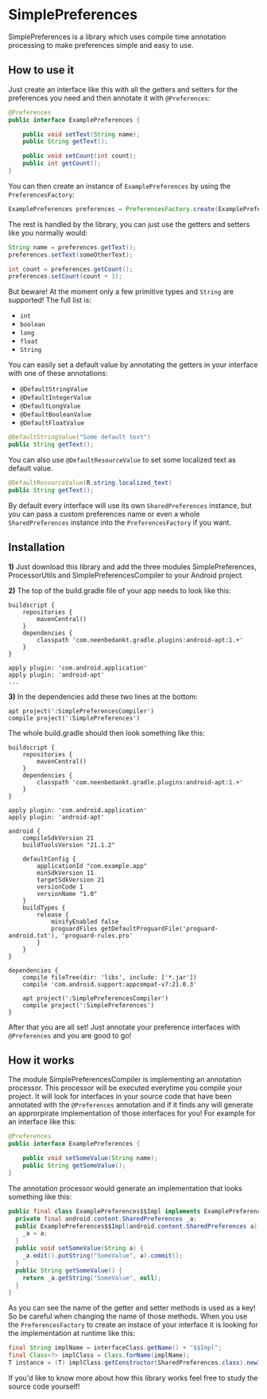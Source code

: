 SimplePreferences
===========

SimplePreferences is a library which uses compile time annotation processing to make preferences simple and easy to use.

How to use it
-----

Just create an interface like this with all the getters and setters for the preferences you need and then annotate it with `@Preferences`:

```java
@Preferences
public interface ExamplePreferences {

    public void setText(String name);
    public String getText();

    public void setCount(int count);
    public int getCount();
}
```

You can then create an instance of `ExamplePreferences` by using the `PreferencesFactory`:

```java
ExamplePreferences preferences = PreferencesFactory.create(ExamplePreferences.class, context);
```

The rest is handled by the library, you can just use the getters and setters like you normally would:

```java
String name = preferences.getText();
preferences.setText(someOtherText);

int count = preferences.getCount();
preferences.setCount(count + 1);
```

But beware! At the moment only a few primitive types and `String` are supported! The full list is:

 - `int`
 - `boolean`
 - `long`
 - `float`
 - `String`
 
You can easily set a default value by annotating the getters in your interface with one of these annotations:

 - `@DefaultStringValue`
 - `@DefaultIntegerValue`
 - `@DefaultLongValue`
 - `@DefaultBooleanValue`
 - `@DefaultFloatValue`
 
```java
@DefaultStringValue("Some default text")
public String getText();
```

You can also use `@DefaultResourceValue` to set some localized text as default value.
```java
@DefaultResourceValue(R.string.localized_text)
public String getText();
```
 
By default every interface will use its own `SharedPreferences` instance, but you can pass a custom preferences name or even a whole `SharedPreferences` instance into the `PreferencesFactory` if you want.

Installation
--------

 **1)** Just download this library and add the three modules SimplePreferences, ProcessorUtils and SimplePreferencesCompiler to your Android project.

 **2)** The top of the build.gradle file of your app needs to look like this:

```
buildscript {
    repositories {
        mavenCentral()
    }
    dependencies {
        classpath 'com.neenbedankt.gradle.plugins:android-apt:1.+'
    }
}

apply plugin: 'com.android.application'
apply plugin: 'android-apt'
...
```

 **3)** In the dependencies add these two lines at the bottom:

```
apt project(':SimplePreferencesCompiler')
compile project(':SimplePreferences')
```

The whole build.gradle should then look something like this:

```
buildscript {
    repositories {
        mavenCentral()
    }
    dependencies {
        classpath 'com.neenbedankt.gradle.plugins:android-apt:1.+'
    }
}

apply plugin: 'com.android.application'
apply plugin: 'android-apt'

android {
    compileSdkVersion 21
    buildToolsVersion "21.1.2"

    defaultConfig {
        applicationId "com.example.app"
        minSdkVersion 11
        targetSdkVersion 21
        versionCode 1
        versionName "1.0"
    }
    buildTypes {
        release {
            minifyEnabled false
            proguardFiles getDefaultProguardFile('proguard-android.txt'), 'proguard-rules.pro'
        }
    }
}

dependencies {
    compile fileTree(dir: 'libs', include: ['*.jar'])
    compile 'com.android.support:appcompat-v7:21.0.3'

    apt project(':SimplePreferencesCompiler')
    compile project(':SimplePreferences')
}
```

After that you are all set! Just annotate your preference interfaces with `@Preferences` and you are good to go!

How it works
------

The module SimplePreferencesCompiler is implementing an annotation processor. This processor will be executed everytime you compile your project. It will look for interfaces in your source code that have been annotated with the `@Preferences` annotation and if it finds any will generate an approrpirate implementation of those interfaces for you! For example for an interface like this:

```java
@Preferences
public interface ExamplePreferences {

    public void setSomeValue(String name);
    public String getSomeValue();
}
```

The annotation processor would generate an implementation that looks something like this:

```java
public final class ExamplePreferences$$Impl implements ExamplePreferences {
  private final android.content.SharedPreferences _a;
  public ExamplePreferences$$Impl(android.content.SharedPreferences a) {
    _a = a;
  }
  public void setSomeValue(String a) {
    _a.edit().putString("SomeValue", a).commit();
  }
  public String getSomeValue() {
    return _a.getString("SomeValue", null);
  }
}
```

As you can see the name of the getter and setter methods is used as a key! So be careful when changing the name of those methods. When you use the `PreferencesFactory` to create an instace of your interface it is looking for the implementation at runtime like this:

```java
final String implName = interfaceClass.getName() + "$$Impl";
final Class<?> implClass = Class.forName(implName);
T instance = (T) implClass.getConstructor(SharedPreferences.class).newInstance(sharedPreferences);
```

If you'd like to know more about how this library works feel free to study the source code yourself!
